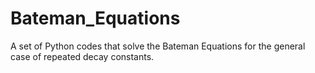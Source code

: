 # Bateman_Equations
A set of Python codes that solve the Bateman Equations for the general case of repeated decay constants.
